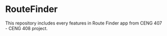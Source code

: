 # RouteFinder
This repository includes every features in Route Finder app from CENG 407 - CENG 408 project.
